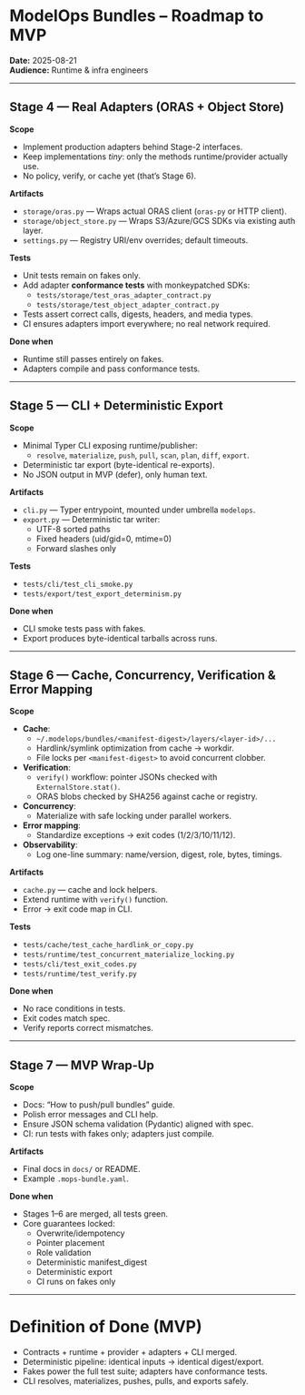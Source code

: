 # ModelOps Bundles – Roadmap to MVP

**Date:** 2025-08-21  
**Audience:** Runtime & infra engineers

---

## Stage 4 — Real Adapters (ORAS + Object Store)

**Scope**
- Implement production adapters behind Stage-2 interfaces.
- Keep implementations *tiny*: only the methods runtime/provider actually use.
- No policy, verify, or cache yet (that’s Stage 6).

**Artifacts**
- `storage/oras.py` — Wraps actual ORAS client (`oras-py` or HTTP client).
- `storage/object_store.py` — Wraps S3/Azure/GCS SDKs via existing auth layer.
- `settings.py` — Registry URI/env overrides; default timeouts.

**Tests**
- Unit tests remain on fakes only.
- Add adapter **conformance tests** with monkeypatched SDKs:
  - `tests/storage/test_oras_adapter_contract.py`
  - `tests/storage/test_object_adapter_contract.py`
- Tests assert correct calls, digests, headers, and media types.
- CI ensures adapters import everywhere; no real network required.

**Done when**
- Runtime still passes entirely on fakes.
- Adapters compile and pass conformance tests.

---

## Stage 5 — CLI + Deterministic Export

**Scope**
- Minimal Typer CLI exposing runtime/publisher:
  - `resolve`, `materialize`, `push`, `pull`, `scan`, `plan`, `diff`, `export`.
- Deterministic tar export (byte-identical re-exports).
- No JSON output in MVP (defer), only human text.

**Artifacts**
- `cli.py` — Typer entrypoint, mounted under umbrella `modelops`.
- `export.py` — Deterministic tar writer:
  - UTF-8 sorted paths
  - Fixed headers (uid/gid=0, mtime=0)
  - Forward slashes only

**Tests**
- `tests/cli/test_cli_smoke.py`
- `tests/export/test_export_determinism.py`

**Done when**
- CLI smoke tests pass with fakes.
- Export produces byte-identical tarballs across runs.

---

## Stage 6 — Cache, Concurrency, Verification & Error Mapping

**Scope**
- **Cache**:
  - `~/.modelops/bundles/<manifest-digest>/layers/<layer-id>/...`
  - Hardlink/symlink optimization from cache → workdir.
  - File locks per `<manifest-digest>` to avoid concurrent clobber.
- **Verification**:
  - `verify()` workflow: pointer JSONs checked with `ExternalStore.stat()`.
  - ORAS blobs checked by SHA256 against cache or registry.
- **Concurrency**:
  - Materialize with safe locking under parallel workers.
- **Error mapping**:
  - Standardize exceptions → exit codes (1/2/3/10/11/12).
- **Observability**:
  - Log one-line summary: name/version, digest, role, bytes, timings.

**Artifacts**
- `cache.py` — cache and lock helpers.
- Extend runtime with `verify()` function.
- Error → exit code map in CLI.

**Tests**
- `tests/cache/test_cache_hardlink_or_copy.py`
- `tests/runtime/test_concurrent_materialize_locking.py`
- `tests/cli/test_exit_codes.py`
- `tests/runtime/test_verify.py`

**Done when**
- No race conditions in tests.
- Exit codes match spec.
- Verify reports correct mismatches.

---

## Stage 7 — MVP Wrap-Up

**Scope**
- Docs: “How to push/pull bundles” guide.
- Polish error messages and CLI help.
- Ensure JSON schema validation (Pydantic) aligned with spec.
- CI: run tests with fakes only; adapters just compile.

**Artifacts**
- Final docs in `docs/` or README.
- Example `.mops-bundle.yaml`.

**Done when**
- Stages 1–6 are merged, all tests green.
- Core guarantees locked:
  - Overwrite/idempotency
  - Pointer placement
  - Role validation
  - Deterministic manifest_digest
  - Deterministic export
  - CI runs on fakes only

---

# Definition of Done (MVP)

- Contracts + runtime + provider + adapters + CLI merged.  
- Deterministic pipeline: identical inputs → identical digest/export.  
- Fakes power the full test suite; adapters have conformance tests.  
- CLI resolves, materializes, pushes, pulls, and exports safely.
